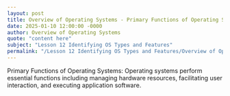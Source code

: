 ```yaml
---
layout: post
title: Overview of Operating Systems - Primary Functions of Operating Systems
date: 2025-01-10 12:00:00 -0000
author: Overview of Operating Systems
quote: "content here"
subject: "Lesson 12 Identifying OS Types and Features"
permalink: "/Lesson 12 Identifying OS Types and Features/Overview of Operating Systems/Overview of Operating Systems - Primary Functions of Operating Systems"
---
```


Primary Functions of Operating Systems: Operating systems perform essential functions including managing hardware resources, facilitating user interaction, and executing application software.
